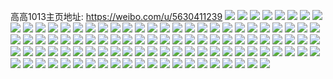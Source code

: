 高高1013主页地址: https://weibo.com/u/5630411239 
![](https://wx4.sinaimg.cn/mw2000/00692Davly1h9estpaw2wj31400u0n7b.jpg) 
![](https://wx4.sinaimg.cn/mw2000/00692Davly1h9estptw15j31400u0dq4.jpg) 
![](https://wx4.sinaimg.cn/mw2000/00692Davly1h9estpjyeej31400u0ajt.jpg) 
![](https://wx4.sinaimg.cn/mw2000/00692Davly1h9estqksakj31400u0wme.jpg) 
![](https://wx4.sinaimg.cn/mw2000/00692Davly1h9cqkk9ajrj31400u0wn9.jpg) 
![](https://wx4.sinaimg.cn/mw2000/00692Davly1h922murb4lj30u0140af5.jpg) 
![](https://wx4.sinaimg.cn/mw2000/00692Davly1h8z5g6b3pyj32c03407wi.jpg) 
![](https://wx4.sinaimg.cn/mw2000/00692Davly1h8z5jm24nej32c0340npe.jpg) 
![](https://wx4.sinaimg.cn/mw2000/00692Davly1h8woq7s3ryj32c0340hdu.jpg) 
![](https://wx4.sinaimg.cn/mw2000/00692Davly1h8v922lc0bj30u00g4gum.jpg) 
![](https://wx4.sinaimg.cn/mw2000/00692Davly1h8v923cnm2j33402c01kz.jpg) 
![](https://wx4.sinaimg.cn/mw2000/00692Davly1h8v92411fmj30mi0u0h0y.jpg) 
![](https://wx4.sinaimg.cn/mw2000/00692Davly1h8v921tsktj33402c0u0y.jpg) 
![](https://wx4.sinaimg.cn/mw2000/00692Davly1h8v996ljubj33402c0e82.jpg) 
![](https://wx4.sinaimg.cn/mw2000/00692Davly1h8v99zei1dj33402c04qr.jpg) 
![](https://wx4.sinaimg.cn/mw2000/00692Davly1h8qwtx3f9nj30yi1a04iu.jpg) 
![](https://wx4.sinaimg.cn/mw2000/00692Davly1h8k4l5qxnoj31o0280npd.jpg) 
![](https://wx4.sinaimg.cn/mw2000/00692Davly1h8k4jkpuf4j32c0340kjo.jpg) 
![](https://wx4.sinaimg.cn/mw2000/00692Davly1h8k4jmpb7rj32c03407wk.jpg) 
![](https://wx4.sinaimg.cn/mw2000/00692Davly1h8ffaz31xpj30ct0ohtc4.jpg) 
![](https://wx4.sinaimg.cn/mw2000/00692Davly1h7kolgushfj32c0340kjl.jpg) 
![](https://wx4.sinaimg.cn/mw2000/00692Davly1h7koliukrsj32c03404qr.jpg) 
![](https://wx4.sinaimg.cn/mw2000/00692Davly1h7kolm77paj32c0340npg.jpg) 
![](https://wx4.sinaimg.cn/mw2000/00692Davly1h7kolo091wj32c0340b2a.jpg) 
![](https://wx4.sinaimg.cn/mw2000/00692Davly1h7kolqm6nzj328m2gckjm.jpg) 
![](https://wx4.sinaimg.cn/mw2000/00692Davly1h7kolseya6j33402c0kjn.jpg) 
![](https://wx4.sinaimg.cn/mw2000/00692Davly1h7kolu3qhkj32c03404qq.jpg) 
![](https://wx4.sinaimg.cn/mw2000/00692Davly1h7kolf1m4xj32c0340e84.jpg) 
![](https://wx4.sinaimg.cn/mw2000/00692Davly1h7kolx8ghuj32c0340u0z.jpg) 
![](https://wx4.sinaimg.cn/mw2000/00692Davly1h6r8n8gx04j33402c07wj.jpg) 
![](https://wx4.sinaimg.cn/mw2000/00692Davly1h6mtnk3wi2j317q28gb29.jpg) 
![](https://wx4.sinaimg.cn/mw2000/00692Davly1h66lvolwxxj31cl2amwuq.jpg) 
![](https://wx4.sinaimg.cn/mw2000/00692Davly1h66lvnwfbvj32c034046o.jpg) 
![](https://wx4.sinaimg.cn/mw2000/00692Davly1h66lvpwbbej32c0340tp7.jpg) 
![](https://wx4.sinaimg.cn/mw2000/00692Davly1h633sgcczyj30zo256wta.jpg) 
![](https://wx4.sinaimg.cn/mw2000/00692Davly1h633shajf1j32c0340npd.jpg) 
![](https://wx4.sinaimg.cn/mw2000/00692Davly1h633siwgxcj32c0340npe.jpg) 
![](https://wx4.sinaimg.cn/mw2000/00692Davly1h633sfzz87j30zo1qok1m.jpg) 
![](https://wx4.sinaimg.cn/mw2000/00692Davly1h5v2k9jh5rj32c0340qv7.jpg) 
![](https://wx4.sinaimg.cn/mw2000/00692Davly1h5v2kcds50j33402c0e83.jpg) 
![](https://wx4.sinaimg.cn/mw2000/00692Davly1h5v2kfbpf0j32c0340u0y.jpg) 
![](https://wx4.sinaimg.cn/mw2000/00692Davly1h5v2ki7sd0j32c0340b2b.jpg) 
![](https://wx4.sinaimg.cn/mw2000/00692Davly1h5v2kj8ehqj30sv13fwtf.jpg) 
![](https://wx4.sinaimg.cn/mw2000/00692Davly1h5v2kkbccej318o0r8dxu.jpg) 
![](https://wx4.sinaimg.cn/mw2000/00692Davly1h5snpe377wj30u01sxq9n.jpg) 
![](https://wx4.sinaimg.cn/mw2000/00692Davly1h4kmbg0ywyj32c0340u0x.jpg) 
![](https://wx4.sinaimg.cn/mw2000/00692Davly1h4kmbwgg8ij313u0tu174.jpg) 
![](https://wx4.sinaimg.cn/mw2000/00692Davly1h40wrgofgjj31400u0anf.jpg) 
![](https://wx4.sinaimg.cn/mw2000/00692Davly1h40wrhyutaj30u0140aik.jpg) 
![](https://wx4.sinaimg.cn/mw2000/00692Davly1h40wrfx3oej30u0140dkh.jpg) 
![](https://wx4.sinaimg.cn/mw2000/00692Davly1h40wrhf281j31400u0dq3.jpg) 
![](https://wx4.sinaimg.cn/mw2000/00692Davly1h3tjq08hc3j32c03401l1.jpg) 
![](https://wx4.sinaimg.cn/mw2000/00692Davly1h3tjq1dtmoj32c0340npe.jpg) 
![](https://wx4.sinaimg.cn/mw2000/00692Davly1h3tjq2h41ej31nf2br4qq.jpg) 
![](https://wx4.sinaimg.cn/mw2000/00692Davly1h3tjq3eg3lj32c03404qq.jpg) 
![](https://wx4.sinaimg.cn/mw2000/00692Davly1h3tjq5l2h0j33402c0nph.jpg) 
![](https://wx4.sinaimg.cn/mw2000/00692Davly1h3tjpy5lzaj31qw2kru0x.jpg) 
![](https://wx4.sinaimg.cn/mw2000/00692Davly1h3tjq79b8wj31wz2kkx6p.jpg) 
![](https://wx4.sinaimg.cn/mw2000/00692Davly1h3tjqcijxnj30mo0t5n2i.jpg) 
![](https://wx4.sinaimg.cn/mw2000/00692Davly1h3tjr4vxu4j327m2y51ky.jpg) 
![](https://wx4.sinaimg.cn/mw2000/00692Davly1h3rwkvwlzmj32c0340u0y.jpg) 
![](https://wx4.sinaimg.cn/mw2000/00692Davly1h3o5anr0nzj30mi0u0wqr.jpg) 
![](https://wx4.sinaimg.cn/mw2000/00692Davly1h3i6iupmkmj31tk1141kx.jpg) 
![](https://wx4.sinaimg.cn/mw2000/00692Davly1h3i6ivb835j32c0340h2p.jpg) 
![](https://wx4.sinaimg.cn/mw2000/00692Davly1h3i6iwchc8j33402c04qq.jpg) 
![](https://wx4.sinaimg.cn/mw2000/00692Davly1h3i6ixjlgzj32c03404qq.jpg) 
![](https://wx4.sinaimg.cn/mw2000/00692Davly1h2ql1hy65jj31sc2dskjl.jpg) 
![](https://wx4.sinaimg.cn/mw2000/00692Davly1h2ql1imjqjj32c0340e81.jpg) 
![](https://wx4.sinaimg.cn/mw2000/00692Davly1h2ql1kvhbtj33402c07wj.jpg) 
![](https://wx4.sinaimg.cn/mw2000/00692Davly1h2dow36enkj32by1ms7wh.jpg) 
![](https://wx4.sinaimg.cn/mw2000/00692Davly1h2dow3qv4dj324b3407wh.jpg) 
![](https://wx4.sinaimg.cn/mw2000/00692Davly1h24wnqeuh8j31tk19ke81.jpg) 
![](https://wx4.sinaimg.cn/mw2000/00692Davly1h23iumz40bj32c0340e81.jpg) 
![](https://wx4.sinaimg.cn/mw2000/00692Davly1h23iuoer7nj32c0340x6q.jpg) 
![](https://wx4.sinaimg.cn/mw2000/00692Davly1h22mkmlepqj32c0340qv6.jpg) 
![](https://wx4.sinaimg.cn/mw2000/00692Davly1h1ivp73n8cj311g0ieq9s.jpg) 
![](https://wx4.sinaimg.cn/mw2000/00692Davly1h18y7mn8xcj313u0tujwl.jpg) 
![](https://wx4.sinaimg.cn/mw2000/00692Davly1h18kblf6ctj315w0xntom.jpg) 
![](https://wx4.sinaimg.cn/mw2000/00692Davly1h0usdbntfrj32c0340e82.jpg) 
![](https://wx4.sinaimg.cn/mw2000/00692Davly1h0usdaldt9j33402c0e81.jpg) 
![](https://wx4.sinaimg.cn/mw2000/00692Davly1h09wobk2scj30z51gze47.jpg) 
![](https://wx4.sinaimg.cn/mw2000/00692Davly1h057s1mz3gj32c0340hdu.jpg) 
![](https://wx4.sinaimg.cn/mw2000/00692Davly1h057s1zp5qj30zo0ju10b.jpg) 
![](https://wx4.sinaimg.cn/mw2000/00692Davly1h057s272wuj30zo0laag4.jpg) 
![](https://wx4.sinaimg.cn/mw2000/00692Davly1h02yhv31chj32c0340x6q.jpg) 
![](https://wx4.sinaimg.cn/mw2000/00692Davly1h01rmvdm4xj333y2byhdv.jpg) 
![](https://wx4.sinaimg.cn/mw2000/00692Davly1g1k1dd4ufkj30qo0zkn6d.jpg) 
![](https://wx4.sinaimg.cn/mw2000/00692Davly1g1k1dfrt7hj30yi0punob.jpg) 
![](https://wx4.sinaimg.cn/mw2000/00692Davly1g1k1deuwd3j33402c0kjn.jpg) 
![](https://wx4.sinaimg.cn/mw2000/00692Davly1g1k1dcharbj33402c01l0.jpg) 
![](https://wx4.sinaimg.cn/mw2000/00692Davly1fzfhf0b6ecj30yi0pue81.jpg) 
![](https://wx4.sinaimg.cn/mw2000/00692Davly1fyslz6hgq6j30yi0pu1kx.jpg) 
![](https://wx4.sinaimg.cn/mw2000/00692Davly1fylpav69e7j30qo0zkjyd.jpg) 
![](https://wx4.sinaimg.cn/mw2000/00692Davly1fylpbyejppj30yi0pub29.jpg) 
![](https://wx4.sinaimg.cn/mw2000/00692Davly1fylpc3v6atj30yi0jehdt.jpg) 
![](https://wx4.sinaimg.cn/mw2000/00692Davly1fylpc9w0e3j30yi1a01ky.jpg) 
![](https://wx4.sinaimg.cn/mw2000/00692Davly1fy5e4m9h0uj30yi1a0hdu.jpg) 
![](https://wx4.sinaimg.cn/mw2000/00692Davly1fy5e4751v7j30yi1a07wi.jpg) 
![](https://wx4.sinaimg.cn/mw2000/00692Davly1fy5e4sedh7j32ep340qv9.jpg) 
![](https://wx4.sinaimg.cn/mw2000/00692Davly1fy23t60t31j30yi1a0e81.jpg) 
![](https://wx4.sinaimg.cn/mw2000/00692Davly1fy23tdp1xrj30yi1a0u0y.jpg) 
![](https://wx4.sinaimg.cn/mw2000/00692Davly1fy23teg5aqj30yi1a04qq.jpg) 
![](https://wx4.sinaimg.cn/mw2000/00692Davly1fy23twy7vlj30yi1a0kjm.jpg) 
![](https://wx4.sinaimg.cn/mw2000/00692Davly1fxzqq5kbfkj32c0340kjn.jpg) 
